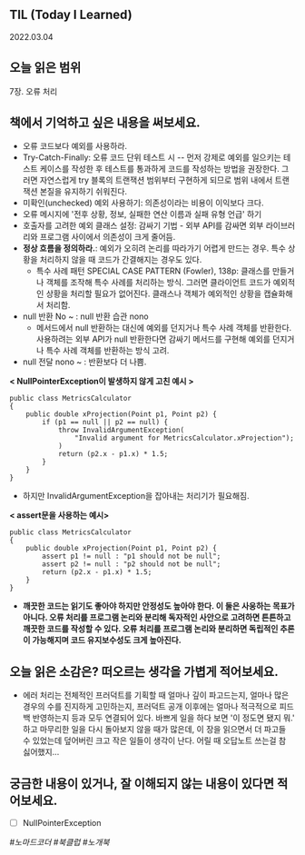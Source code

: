 ## TIL (Today I Learned)

2022.03.04

## 오늘 읽은 범위

7장. 오류 처리

## 책에서 기억하고 싶은 내용을 써보세요.

- 오류 코드보다 예외를 사용하라.
- Try-Catch-Finally: 오류 코드 단위 테스트 시 -- 먼저 강제로 예외를 일으키는 테스트 케이스를 작성한 후 테스트를 통과하게 코드를 작성하는 방법을 권장한다. 그러면 자연스럽게 try 블록의 트랜잭션 범위부터 구현하게 되므로 범위 내에서 트랜잭션 본질을 유지하기 쉬워진다.
- 미확인(unchecked) 예외 사용하기: 의존성이라는 비용이 이익보다 크다.
- 오류 메시지에 '전후 상황, 정보, 실패한 연산 이름과 실패 유형 언급' 하기
- 호출자를 고려한 예외 클래스 설정: 감싸기 기법 - 외부 API를 감싸면 외부 라이브러리와 프로그램 사이에서 의존성이 크게 줄어듬.
- **정상 흐름을 정의하라.**: 예외가 오히려 논리를 따라가기 어렵게 만드는 경우. 특수 상황을 처리하지 않을 때 코드가 간결해지는 경우도 있다.
  - 특수 사례 패턴 SPECIAL CASE PATTERN (Fowler), 138p: 클래스를 만들거나 객체를 조작해 특수 사례를 처리하는 방식. 그러면 클라이언트 코드가 예외적인 상황을 처리할 필요가 없어진다. 클래스나 객체가 예외적인 상황을 캡슐화해서 처리함.
- null 반환 No ~ : null 반환 습관 nono
  - 메서드에서 null 반환하는 대신에 예외를 던지거나 특수 사례 객체를 반환한다. 사용하려는 외부 API가 null 반환한다면 감싸기 메서드를 구현해 예외를 던지거나 특수 사례 객체를 반환하는 방식 고려.
- null 전달 nono ~ : 반환보다 더 나쁨.

**< NullPointerException이 발생하지 않게 고친 예시 >**

```
public class MetricsCalculator
{
    public double xProjection(Point p1, Point p2) {
        if (p1 == null || p2 == null) {
            throw InvalidArgumentException(
                "Invalid argument for MetricsCalculator.xProjection");
            )
            return (p2.x - p1.x) * 1.5;
        }
    }
}
```

- 하지만 InvalidArgumentException을 잡아내는 처리기가 필요해짐.

**< assert문을 사용하는 예시>**

```
public class MetricsCalculator
{
    public double xProjection(Point p1, Point p2) {
        assert p1 != null : "p1 should not be null";
        assert p2 != null : "p2 should not be null";
        return (p2.x - p1.x) * 1.5;
    }
}
```

- **깨끗한 코드는 읽기도 좋아야 하지만 안정성도 높아야 한다. 이 둘은 사웅하는 목표가 아니다. 오류 처리를 프로그램 논리와 분리해 독자적인 사안으로 고려하면 튼튼하고 깨끗한 코드를 작성할 수 있다. 오류 처리를 프로그램 논리와 분리하면 독립적인 추론이 가능해지며 코드 유지보수성도 크게 높아진다.**

## 오늘 읽은 소감은? 떠오르는 생각을 가볍게 적어보세요.

- 에러 처리는 전체적인 프러덕트를 기획할 때 얼마나 깊이 파고드는지, 얼마나 많은 경우의 수를 진지하게 고민하는지, 프러덕트 공개 이후에는 얼마나 적극적으로 피드백 반영하는지 등과 모두 연결되어 있다. 바쁘게 일을 하다 보면 '이 정도면 됐지 뭐.' 하고 마무리한 일을 다시 돌아보지 않을 때가 많은데, 이 장을 읽으면서 더 파고들 수 있었는데 덮어버린 크고 작은 일들이 생각이 난다. 어릴 때 오답노트 쓰는걸 참 싫어했지...

## 궁금한 내용이 있거나, 잘 이해되지 않는 내용이 있다면 적어보세요.

- [ ] NullPointerException

_#노마드코더 #북클럽 #노개북_
